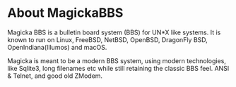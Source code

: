 # About MagickaBBS

Magicka BBS is a bulletin board system (BBS) for UN*X like systems. It is known to run on Linux, FreeBSD, NetBSD, OpenBSD, DragonFly BSD, OpenIndiana(Illumos) and macOS.

Magicka is meant to be a modern BBS system, using modern technologies, like Sqlite3, long filenames etc while still retaining the classic BBS feel. ANSI & Telnet, and good old ZModem.